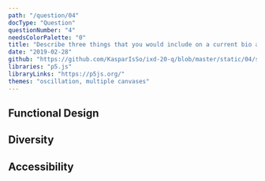 ```yaml
---
path: "/question/04"
docType: "Question"
questionNumber: "4"
needsColorPalette: "0"
title: "Describe three things that you would include on a current bio and that are important to you, but are likely the same as your peers."
date: "2019-02-28"
github: "https://github.com/KasparIsSo/ixd-20-q/blob/master/static/04/sketch.js"
libraries: "p5.js"
libraryLinks: "https://p5js.org/"
themes: "oscillation, multiple canvases"
---
```


## Functional Design

## Diversity

## Accessibility
